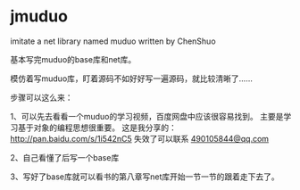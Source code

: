 # jmuduo
imitate a net library named muduo written by ChenShuo


基本写完muduo的base库和net库。

模仿着写muduo库，盯着源码不如好好写一遍源码，就比较清晰了……

步骤可以这么来：

1、可以先去看看一个muduo的学习视频，百度网盘中应该很容易找到。
   主要是学习基于对象的编程思想很重要。
   这是我分享的：http://pan.baidu.com/s/1i542nC5
   失效了可以联系 490105844@qq.com

2、自己看懂了后写一个base库

3、写好了base库就可以看书的第八章写net库开始一节一节的跟着走下去了。

